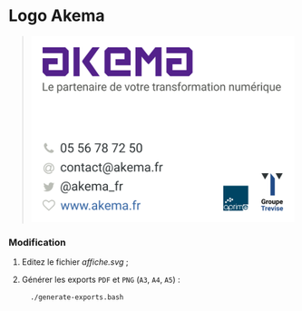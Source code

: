 # Logo Akema

> ![Affiche Akema](./png/affiche.A4.png)

### Modification

1. Editez le fichier _affiche.svg_ ;
2. Générer les exports `PDF` et `PNG` (`A3`, `A4`, `A5`) :

         ./generate-exports.bash
